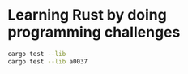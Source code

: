 # Learning Rust by doing programming challenges

```bash
cargo test --lib
cargo test --lib a0037
```
